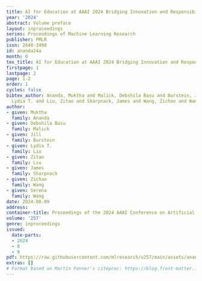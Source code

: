 ```yaml
---
title: AI for Education at AAAI 2024 Bridging Innovation and Responsibility
year: '2024'
abstract: Volume preface
layout: inproceedings
series: Proceedings of Machine Learning Research
publisher: PMLR
issn: 2640-3498
id: ananda24a
month: 0
tex_title: AI for Education at AAAI 2024 Bridging Innovation and Responsibility
firstpage: 1
lastpage: 2
page: 1-2
order: 1
cycles: false
bibtex_author: Ananda, Muktha and Malick, Debshila Basu and Burstein, Jill and Liu,
  Lydia T. and Liu, Zitao and Sharpnack, James and Wang, Zichao and Wang, Serena
author:
- given: Muktha
  family: Ananda
- given: Debshila Basu
  family: Malick
- given: Jill
  family: Burstein
- given: Lydia T.
  family: Liu
- given: Zitao
  family: Liu
- given: James
  family: Sharpnack
- given: Zichao
  family: Wang
- given: Serena
  family: Wang
date: 2024-08-09
address:
container-title: Proceedings of the 2024 AAAI Conference on Artificial Intelligence
volume: '257'
genre: inproceedings
issued:
  date-parts:
  - 2024
  - 8
  - 9
pdf: https://raw.githubusercontent.com/mlresearch/v257/main/assets/ananda24a/ananda24a.pdf
extras: []
# Format based on Martin Fenner's citeproc: https://blog.front-matter.io/posts/citeproc-yaml-for-bibliographies/
---
```

